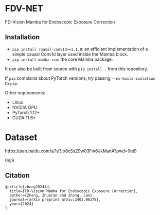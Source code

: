 # FDV-NET
FD-Vision Mamba for Endoscopic Exposure Correction

## Installation

- `pip install causal-conv1d>=1.1.0`: an efficient implementation of a simple causal Conv1d layer used inside the Mamba block.
- `pip install mamba-ssm`: the core Mamba package.

It can also be built from source with `pip install .` from this repository.

If `pip` complains about PyTorch versions, try passing `--no-build-isolation` to `pip`.

Other requirements:
- Linux
- NVIDIA GPU
- PyTorch 1.12+
- CUDA 11.6+

# Dataset

https://pan.baidu.com/s/1y3jo8eSsZ9w03Fw6JkManA?pwd=0nj9 

0nj9 


## Citation

```
@article{zheng2024fd,
  title={FD-Vision Mamba for Endoscopic Exposure Correction},
  author={Zheng, Zhuoran and Zhang, Jun},
  journal={arXiv preprint arXiv:2402.06378},
  year={2024}
}
```



